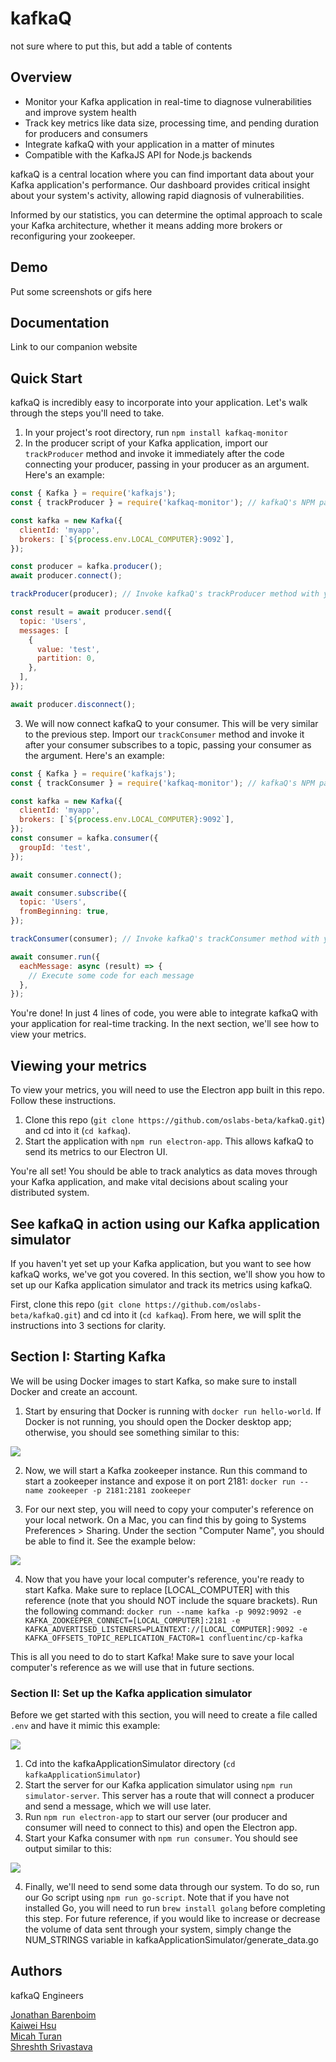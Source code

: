 # kafkaQ

not sure where to put this, but add a table of contents

## Overview

- Monitor your Kafka application in real-time to diagnose vulnerabilities and improve system health
- Track key metrics like data size, processing time, and pending duration for producers and consumers
- Integrate kafkaQ with your application in a matter of minutes
- Compatible with the KafkaJS API for Node.js backends

kafkaQ is a central location where you can find important data about your Kafka application's performance. Our dashboard provides critical insight about your system's activity, allowing rapid diagnosis of vulnerabilities.

Informed by our statistics, you can determine the optimal approach to scale your Kafka architecture, whether it means adding more brokers or reconfiguring your zookeeper.

## Demo

Put some screenshots or gifs here

## Documentation

Link to our companion website

## Quick Start

kafkaQ is incredibly easy to incorporate into your application. Let's walk through the steps you'll need to take.

1. In your project's root directory, run `npm install kafkaq-monitor`
2. In the producer script of your Kafka application, import our `trackProducer` method and invoke it immediately after the code connecting your producer, passing in your producer as an argument. Here's an example:

```javascript
const { Kafka } = require('kafkajs');
const { trackProducer } = require('kafkaq-monitor'); // kafkaQ's NPM package

const kafka = new Kafka({
  clientId: 'myapp',
  brokers: [`${process.env.LOCAL_COMPUTER}:9092`],
});

const producer = kafka.producer();
await producer.connect();

trackProducer(producer); // Invoke kafkaQ's trackProducer method with your producer as the argument

const result = await producer.send({
  topic: 'Users',
  messages: [
    {
      value: 'test',
      partition: 0,
    },
  ],
});

await producer.disconnect();
```

3. We will now connect kafkaQ to your consumer. This will be very similar to the previous step. Import our `trackConsumer` method and invoke it after your consumer subscribes to a topic, passing your consumer as the argument. Here's an example:

```javascript
const { Kafka } = require('kafkajs');
const { trackConsumer } = require('kafkaq-monitor'); // kafkaQ's NPM package

const kafka = new Kafka({
  clientId: 'myapp',
  brokers: [`${process.env.LOCAL_COMPUTER}:9092`],
});
const consumer = kafka.consumer({
  groupId: 'test',
});

await consumer.connect();

await consumer.subscribe({
  topic: 'Users',
  fromBeginning: true,
});

trackConsumer(consumer); // Invoke kafkaQ's trackConsumer method with your consumer as the argument

await consumer.run({
  eachMessage: async (result) => {
    // Execute some code for each message
  },
});
```

You're done! In just 4 lines of code, you were able to integrate kafkaQ with your application for real-time tracking. In the next section, we'll see how to view your metrics.

## Viewing your metrics

To view your metrics, you will need to use the Electron app built in this repo. Follow these instructions.

1. Clone this repo (`git clone https://github.com/oslabs-beta/kafkaQ.git`) and cd into it (`cd kafkaq`).
2. Start the application with `npm run electron-app`. This allows kafkaQ to send its metrics to our Electron UI.

You're all set! You should be able to track analytics as data moves through your Kafka application, and make vital decisions about scaling your distributed system.

## See kafkaQ in action using our Kafka application simulator

If you haven't yet set up your Kafka application, but you want to see how kafkaQ works, we've got you covered. In this section, we'll show you how to set up our Kafka application simulator and track its metrics using kafkaQ.

First, clone this repo (`git clone https://github.com/oslabs-beta/kafkaQ.git`) and cd into it (`cd kafkaq`). From here, we will split the instructions into 3 sections for clarity.

## Section I: Starting Kafka

We will be using Docker images to start Kafka, so make sure to install Docker and create an account.

1. Start by ensuring that Docker is running with `docker run hello-world`. If Docker is not running, you should open the Docker desktop app; otherwise, you should see something similar to this:

![](images/docker-run-hello-world.png)

2. Now, we will start a Kafka zookeeper instance. Run this command to start a zookeeper instance and expose it on port 2181: `docker run --name zookeeper -p 2181:2181 zookeeper`

3. For our next step, you will need to copy your computer's reference on your local network. On a Mac, you can find this by going to Systems Preferences > Sharing. Under the section "Computer Name", you should be able to find it. See the example below:

![](images/local-computer.png)

4. Now that you have your local computer's reference, you're ready to start Kafka. Make sure to replace [LOCAL_COMPUTER] with this reference (note that you should NOT include the square brackets). Run the following command: `docker run --name kafka -p 9092:9092 -e KAFKA_ZOOKEEPER_CONNECT=[LOCAL_COMPUTER]:2181 -e KAFKA_ADVERTISED_LISTENERS=PLAINTEXT://[LOCAL_COMPUTER]:9092 -e KAFKA_OFFSETS_TOPIC_REPLICATION_FACTOR=1 confluentinc/cp-kafka`

This is all you need to do to start Kafka! Make sure to save your local computer's reference as we will use that in future sections.

### Section II: Set up the Kafka application simulator

Before we get started with this section, you will need to create a file called `.env` and have it mimic this example:

![](images/env.png)

1. Cd into the kafkaApplicationSimulator directory (`cd kafkaApplicationSimulator`)
2. Start the server for our Kafka application simulator using `npm run simulator-server`. This server has a route that will connect a producer and send a message, which we will use later.
3. Run `npm run electron-app` to start our server (our producer and consumer will need to connect to this) and open the Electron app.
4. Start your Kafka consumer with `npm run consumer`. You should see output similar to this:

![](images/consumer.png)

4. Finally, we'll need to send some data through our system. To do so, run our Go script using `npm run go-script`. Note that if you have not installed Go, you will need to run `brew install golang` before completing this step. For future reference, if you would like to increase or decrease the volume of data sent through your system, simply change the NUM_STRINGS variable in kafkaApplicationSimulator/generate_data.go

## Authors

kafkaQ Engineers

[Jonathan Barenboim](https://github.com/Jbaren01)  
[Kaiwei Hsu](https://github.com/FIXTHIS)  
[Micah Turan](https://github.com/ymturan)  
[Shreshth Srivastava](https://github.com/Shreshth3)

